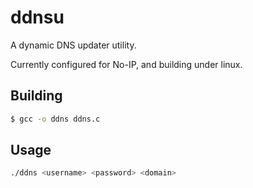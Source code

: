 # ddnsu

A dynamic DNS updater utility.

Currently configured for No-IP, and building under linux.

## Building
```sh
$ gcc -o ddns ddns.c
```

## Usage
```sh
./ddns <username> <password> <domain>
```
